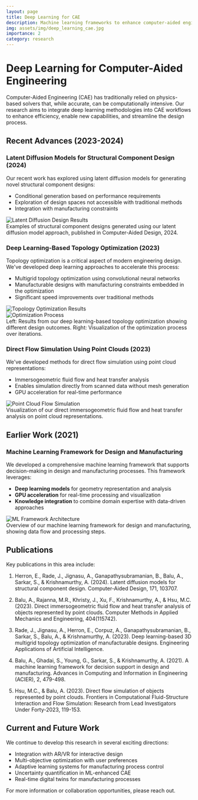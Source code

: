 ```yaml
---
layout: page
title: Deep Learning for CAE
description: Machine learning frameworks to enhance computer-aided engineering workflows
img: assets/img/deep_learning_cae.jpg
importance: 2
category: research
---
```


# Deep Learning for Computer-Aided Engineering

Computer-Aided Engineering (CAE) has traditionally relied on physics-based solvers that, while accurate, can be computationally intensive. Our research aims to integrate deep learning methodologies into CAE workflows to enhance efficiency, enable new capabilities, and streamline the design process.

## Recent Advances (2023-2024)

### Latent Diffusion Models for Structural Component Design (2024)

Our recent work has explored using latent diffusion models for generating novel structural component designs:

- Conditional generation based on performance requirements
- Exploration of design spaces not accessible with traditional methods
- Integration with manufacturing constraints

<div class="row">
    <div class="col-sm mt-3 mt-md-0">
        <img class="img-fluid rounded z-depth-1" src="{{ '/assets/img/ldm_design.jpg' | relative_url }}" alt="Latent Diffusion Design Results" title="Latent Diffusion Models for Structural Design"/>
    </div>
</div>
<div class="caption">
    Examples of structural component designs generated using our latent diffusion model approach, published in Computer-Aided Design, 2024.
</div>

### Deep Learning-Based Topology Optimization (2023)

Topology optimization is a critical aspect of modern engineering design. We've developed deep learning approaches to accelerate this process:

- Multigrid topology optimization using convolutional neural networks
- Manufacturable designs with manufacturing constraints embedded in the optimization
- Significant speed improvements over traditional methods

<div class="row">
    <div class="col-sm-8 mt-3 mt-md-0">
        <img class="img-fluid rounded z-depth-1" src="{{ '/assets/img/topo_opt.jpg' | relative_url }}" alt="Topology Optimization Results" title="Deep Learning Topology Optimization Results"/>
    </div>
    <div class="col-sm-4 mt-3 mt-md-0">
        <img class="img-fluid rounded z-depth-1" src="{{ '/assets/img/topo_process.jpg' | relative_url }}" alt="Optimization Process" title="Optimization Process Visualization"/>
    </div>
</div>
<div class="caption">
    Left: Results from our deep learning-based topology optimization showing different design outcomes. Right: Visualization of the optimization process over iterations.
</div>

### Direct Flow Simulation Using Point Clouds (2023)

We've developed methods for direct flow simulation using point cloud representations:

- Immersogeometric fluid flow and heat transfer analysis
- Enables simulation directly from scanned data without mesh generation
- GPU acceleration for real-time performance

<div class="row">
    <div class="col-sm mt-3 mt-md-0">
        <img class="img-fluid rounded z-depth-1" src="{{ '/assets/img/point_cloud_flow.jpg' | relative_url }}" alt="Point Cloud Flow Simulation" title="Flow Simulation on Point Clouds"/>
    </div>
</div>
<div class="caption">
    Visualization of our direct immersogeometric fluid flow and heat transfer analysis on point cloud representations.
</div>

## Earlier Work (2021)

### Machine Learning Framework for Design and Manufacturing

We developed a comprehensive machine learning framework that supports decision-making in design and manufacturing processes. This framework leverages:

- **Deep learning models** for geometry representation and analysis
- **GPU acceleration** for real-time processing and visualization
- **Knowledge integration** to combine domain expertise with data-driven approaches

<div class="row">
    <div class="col-sm mt-3 mt-md-0">
        <img class="img-fluid rounded z-depth-1" src="{{ '/assets/img/ml_framework.jpg' | relative_url }}" alt="ML Framework Architecture" title="Machine Learning Framework Architecture"/>
    </div>
</div>
<div class="caption">
    Overview of our machine learning framework for design and manufacturing, showing data flow and processing steps.
</div>

## Publications

Key publications in this area include:

1. Herron, E., Rade, J., Jignasu, A., Ganapathysubramanian, B., Balu, A., Sarkar, S., & Krishnamurthy, A. (2024). Latent diffusion models for structural component design. Computer-Aided Design, 171, 103707.

2. Balu, A., Rajanna, M.R., Khristy, J., Xu, F., Krishnamurthy, A., & Hsu, M.C. (2023). Direct immersogeometric fluid flow and heat transfer analysis of objects represented by point clouds. Computer Methods in Applied Mechanics and Engineering, 404(115742).

3. Rade, J., Jignasu, A., Herron, E., Corpuz, A., Ganapathysubramanian, B., Sarkar, S., Balu, A., & Krishnamurthy, A. (2023). Deep learning-based 3D multigrid topology optimization of manufacturable designs. Engineering Applications of Artificial Intelligence.

4. Balu, A., Ghadai, S., Young, G., Sarkar, S., & Krishnamurthy, A. (2021). A machine learning framework for decision support in design and manufacturing. Advances in Computing and Information in Engineering (ACIER), 2, 479-498.

5. Hsu, M.C., & Balu, A. (2023). Direct flow simulation of objects represented by point clouds. Frontiers in Computational Fluid-Structure Interaction and Flow Simulation: Research from Lead Investigators Under Forty-2023, 119-153.

## Current and Future Work

We continue to develop this research in several exciting directions:

- Integration with AR/VR for interactive design
- Multi-objective optimization with user preferences
- Adaptive learning systems for manufacturing process control
- Uncertainty quantification in ML-enhanced CAE
- Real-time digital twins for manufacturing processes

For more information or collaboration opportunities, please reach out.
